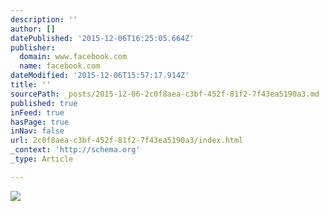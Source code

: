 ```yaml
---
description: ''
author: []
datePublished: '2015-12-06T16:25:05.664Z'
publisher:
  domain: www.facebook.com
  name: facebook.com
dateModified: '2015-12-06T15:57:17.914Z'
title: ''
sourcePath: _posts/2015-12-06-2c0f8aea-c3bf-452f-81f2-7f43ea5190a3.md
published: true
inFeed: true
hasPage: true
inNav: false
url: 2c0f8aea-c3bf-452f-81f2-7f43ea5190a3/index.html
_context: 'http://schema.org'
_type: Article

---
```

![](https://scontent-arn2-1.xx.fbcdn.net/hphotos-frc3/v/t1.0-9/644612_263140277138385_215472477_n.jpg?oh=40e7111ef5856b92cd5ac03a3c7b8364&oe=56F0EFF9)